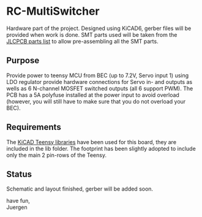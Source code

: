 # RC-MultiSwitcher
Hardware part of the project. Designed using KiCAD6, gerber files will be provided when work is done. SMT parts used will be taken from the [JLCPCB parts list](https://jlcpcb.com/parts) to allow pre-assembling all the SMT parts.

## Purpose
Provide power to teensy MCU from BEC (up to 7.2V, Servo input 1) using LDO regulator provide hardware connections for Servo in- and outputs as wells as 6 N-channel MOSFET switched outputs (all 6 support PWM). The PCB has a 5A polyfuse installed at the power input to avoid overload (however, you will still have to make sure that you do not overload your BEC).

## Requirements
The [KiCAD Teensy libraries](https://github.com/XenGi/teensy_library) have been used for this board, they are included in the lib folder. The footprint has been slightly adopted to include only the main 2 pin-rows of the Teensy.

## Status
Schematic and layout finished, gerber will be added soon.
  
    
have fun,  
Juergen
